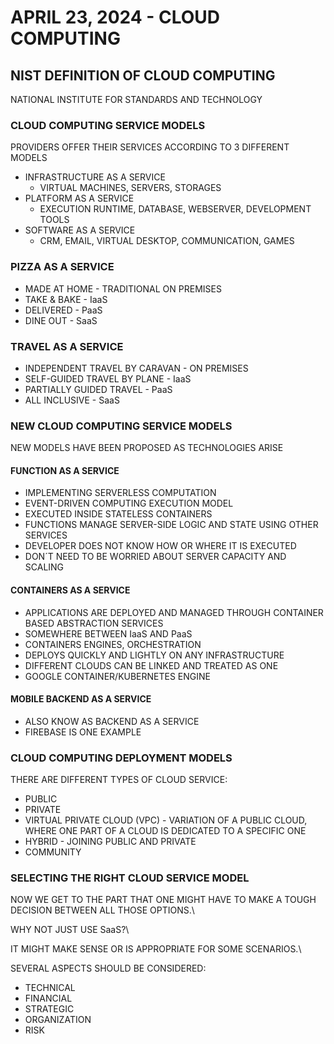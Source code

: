 # APRIL 23, 2024 - CLOUD COMPUTING

## NIST DEFINITION OF CLOUD COMPUTING

NATIONAL INSTITUTE FOR STANDARDS AND TECHNOLOGY

### CLOUD COMPUTING SERVICE MODELS

PROVIDERS OFFER THEIR SERVICES ACCORDING TO 3 DIFFERENT MODELS

- INFRASTRUCTURE AS A SERVICE
  - VIRTUAL MACHINES, SERVERS, STORAGES
- PLATFORM AS A SERVICE
  - EXECUTION RUNTIME, DATABASE, WEBSERVER, DEVELOPMENT TOOLS
- SOFTWARE AS A SERVICE
  - CRM, EMAIL, VIRTUAL DESKTOP, COMMUNICATION, GAMES


### PIZZA AS A SERVICE

- MADE AT HOME - TRADITIONAL ON PREMISES
- TAKE & BAKE - IaaS
- DELIVERED - PaaS
- DINE OUT - SaaS

### TRAVEL AS A SERVICE

- INDEPENDENT TRAVEL BY CARAVAN - ON PREMISES
- SELF-GUIDED TRAVEL BY PLANE - IaaS
- PARTIALLY GUIDED TRAVEL - PaaS
- ALL INCLUSIVE - SaaS

### NEW CLOUD COMPUTING SERVICE MODELS

NEW MODELS HAVE BEEN PROPOSED AS TECHNOLOGIES ARISE

#### FUNCTION AS A SERVICE

- IMPLEMENTING SERVERLESS COMPUTATION
- EVENT-DRIVEN COMPUTING EXECUTION MODEL
- EXECUTED INSIDE STATELESS CONTAINERS
- FUNCTIONS MANAGE SERVER-SIDE LOGIC AND STATE USING OTHER SERVICES
- DEVELOPER DOES NOT KNOW HOW OR WHERE IT IS EXECUTED
- DON´T NEED TO BE WORRIED ABOUT SERVER CAPACITY AND SCALING

#### CONTAINERS AS A SERVICE

- APPLICATIONS ARE DEPLOYED AND MANAGED THROUGH CONTAINER BASED ABSTRACTION SERVICES
- SOMEWHERE BETWEEN IaaS AND PaaS
- CONTAINERS ENGINES, ORCHESTRATION
- DEPLOYS QUICKLY AND LIGHTLY ON ANY INFRASTRUCTURE
- DIFFERENT CLOUDS CAN BE LINKED AND TREATED AS ONE
- GOOGLE CONTAINER/KUBERNETES ENGINE

#### MOBILE BACKEND AS A SERVICE

- ALSO KNOW AS BACKEND AS A SERVICE
- FIREBASE IS ONE EXAMPLE

### CLOUD COMPUTING DEPLOYMENT MODELS

THERE ARE DIFFERENT TYPES OF CLOUD SERVICE:

- PUBLIC
- PRIVATE
- VIRTUAL PRIVATE CLOUD (VPC) - VARIATION OF A PUBLIC CLOUD, WHERE ONE PART OF A CLOUD IS DEDICATED TO A SPECIFIC ONE
- HYBRID - JOINING PUBLIC AND PRIVATE
- COMMUNITY

### SELECTING THE RIGHT CLOUD SERVICE MODEL

NOW WE GET TO THE PART THAT ONE MIGHT HAVE TO MAKE A TOUGH DECISION BETWEEN ALL THOSE OPTIONS.\

WHY NOT JUST USE SaaS?\

IT MIGHT MAKE SENSE OR IS APPROPRIATE FOR SOME SCENARIOS.\

SEVERAL ASPECTS SHOULD BE CONSIDERED:

- TECHNICAL
- FINANCIAL
- STRATEGIC
- ORGANIZATION
- RISK

